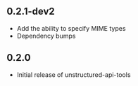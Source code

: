 ## 0.2.1-dev2

* Add the ability to specify MIME types
* Dependency bumps

## 0.2.0

* Initial release of unstructured-api-tools
